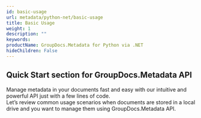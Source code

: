 ```yaml
---
id: basic-usage
url: metadata/python-net/basic-usage
title: Basic Usage
weight: 1
description: ""
keywords: 
productName: GroupDocs.Metadata for Python via .NET
hideChildren: False
---
```

## Quick Start section for GroupDocs.Metadata API

Manage metadata in your documents fast and easy with our intuitive and powerful API just with a few lines of code.  
Let’s review common usage scenarios when documents are stored in a local drive and you want to manage them using GroupDocs.Metadata API.

